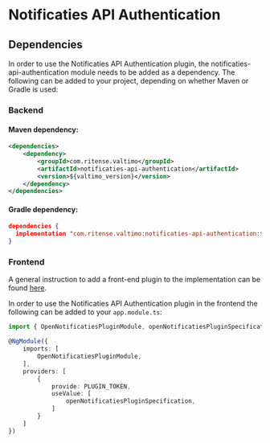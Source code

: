 # Notificaties API Authentication

## Dependencies

In order to use the Notificaties API Authentication plugin, the notificaties-api-authentication module needs to
be added as a dependency. The following can be added to your project, depending on whether Maven
or Gradle is used:

### Backend

#### Maven dependency:
```xml
<dependencies>
    <dependency>
        <groupId>com.ritense.valtimo</groupId>
        <artifactId>notificaties-api-authentication</artifactId>
        <version>${valtimo_version}</version>
    </dependency>
</dependencies>
```

#### Gradle dependency:
```json
dependencies {
  implementation "com.ritense.valtimo:notificaties-api-authentication:${valtimo_version}"
}
```

### Frontend

A general instruction to add a front-end plugin to the implementation can be
found [here](../core/plugin.md#adding-a-front-end-plugin-to-the-implementation).

In order to use the Notificaties API Authentication plugin in the frontend the following can be added to your `app.module.ts`:

```typescript
import { OpenNotificatiesPluginModule, openNotificatiesPluginSpecification } from '@valtimo/plugin';

@NgModule({
    imports: [
        OpenNotificatiesPluginModule,
    ],
    providers: [
        {
            provide: PLUGIN_TOKEN,
            useValue: [
                openNotificatiesPluginSpecification,
            ]
        }
    ]
})
```
